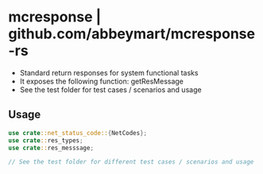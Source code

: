 # mcresponse | github.com/abbeymart/mcresponse-rs

- Standard return responses for system functional tasks
- It exposes the following function: getResMessage
- See the test folder for test cases / scenarios and usage

## Usage

```rust
use crate::net_status_code::{NetCodes};
use crate::res_types;
use crate::res_messsage;

// See the test folder for different test cases / scenarios and usage
```
